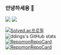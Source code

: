 ### 안녕하세용 👋
<a href="버튼을 눌렀을 때 이동할 링크" target="_blank"><img src="https://img.shields.io/badge/Java-FF7800?style=for-the-badge&logo=coffeescript&logoColor=000000"/></a>
<a href="버튼을 눌렀을 때 이동할 링크" target="_blank"><img src="https://img.shields.io/badge/Spring Boot-6DB33F?style=for-the-badge&logo=springboot&logoColor=000000"/></a>

[![Solved.ac프로필](http://mazassumnida.wtf/api/v2/generate_badge?boj=ddings73)](https://solved.ac/ddings73)
<br/>
![ddings's GitHub stats](https://github-readme-stats.vercel.app/api?username=ddings73&show_icons=true&theme=dark)
<br/>
[![RepomonRepoCard](https://repomon.kr/card/repo?repoId=10)](https://repomon.kr)
<br/>
[![RepomonRepoCard](https://repomon.kr/card/repo?repoId=11)](https://repomon.kr)
<!--
**ddings73/ddings73** is a ✨ _special_ ✨ repository because its `README.md` (this file) appears on your GitHub profile.

Here are some ideas to get you started:

- 🔭 I’m currently working on ...
- 🌱 I’m currently learning ...
- 👯 I’m looking to collaborate on ...
- 🤔 I’m looking for help with ...
- 💬 Ask me about ...
- 📫 How to reach me: ...
- 😄 Pronouns: ...
- ⚡ Fun fact: ...
-->
